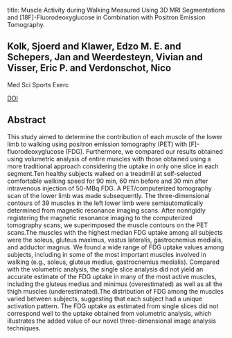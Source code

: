 title: Muscle Activity during Walking Measured Using 3D MRI Segmentations and [18F]-Fluorodeoxyglucose in Combination with Positron Emission Tomography.

## Kolk, Sjoerd and Klawer, Edzo M. E. and Schepers, Jan and Weerdesteyn, Vivian and Visser, Eric P. and Verdonschot, Nico
Med Sci Sports Exerc

<a href="https://doi.org/10.1249/MSS.0000000000000607">DOI</a>

## Abstract
This study aimed to determine the contribution of each muscle of the lower limb to walking using positron emission tomography (PET) with [F]-fluorodeoxyglucose (FDG). Furthermore, we compared our results obtained using volumetric analysis of entire muscles with those obtained using a more traditional approach considering the uptake in only one slice in each segment.Ten healthy subjects walked on a treadmill at self-selected comfortable walking speed for 90 min, 60 min before and 30 min after intravenous injection of 50-MBq FDG. A PET/computerized tomography scan of the lower limb was made subsequently. The three-dimensional contours of 39 muscles in the left lower limb were semiautomatically determined from magnetic resonance imaging scans. After nonrigidly registering the magnetic resonance imaging to the computerized tomography scans, we superimposed the muscle contours on the PET scans.The muscles with the highest median FDG uptake among all subjects were the soleus, gluteus maximus, vastus lateralis, gastrocnemius medialis, and adductor magnus. We found a wide range of FDG uptake values among subjects, including in some of the most important muscles involved in walking (e.g., soleus, gluteus medius, gastrocnemius medialis). Compared with the volumetric analysis, the single slice analysis did not yield an accurate estimate of the FDG uptake in many of the most active muscles, including the gluteus medius and minimus (overestimated) as well as all the thigh muscles (underestimated).The distribution of FDG among the muscles varied between subjects, suggesting that each subject had a unique activation pattern. The FDG uptake as estimated from single slices did not correspond well to the uptake obtained from volumetric analysis, which illustrates the added value of our novel three-dimensional image analysis techniques.

